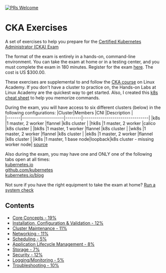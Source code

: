 [![PRs Welcome](https://img.shields.io/badge/PRs-welcome-brightgreen.svg?style=flat-square)](http://makeapullrequest.com)

# CKA Exercises

A set of exercises to help you prepare for the [Certified Kubernetes Administrator (CKA) Exam](https://www.cncf.io/certification/cka/) 

The format of the  exam is entirely in a hands-on, command-line environment. You can take the exam at home or in a testing center, and you must complete the exam in 180 minutes. Register for the exam [here](https://identity.linuxfoundation.org/pid/699). The cost is US $300.00. 

These exercises are supplemental to and follow the [CKA course](https://linuxacademy.com/course/cloud-native-certified-kubernetes-administrator-cka/) on Linux Academy. If you don't have a cluster to practice on, the Hands-on Labs at Linux Academy are the quickest way to get started. Also, I created this [k8s cheat sheet](https://linuxacademy.com/blog/containers/kubernetes-cheat-sheet/) to help you memorize commands.

During the exam, you will have access to six different clusters (below) in the following configurations:
|Cluster|Members              |CNI     |Description                      |   
|-------|---------------------|--------|---------------------------------|
|k8s    |1 master, 2 worker   |flannel |k8s cluster                      |
|hk8s   |1 master, 2 worker   |calico  |k8s cluster                      |
|bk8s   |1 master, 1 worker   |flannel |k8s cluster                      |
|wk8s   |1 master, 2 worker   |flannel |k8s cluster                      |
|ek8s   |1 master, 2 worker   |flannel |k8s cluster                      |
|ik8s   |1 master, 1 base node|loopback|k8s cluster - missing worker node|
[source](https://training.linuxfoundation.org/wp-content/uploads/2020/01/Important-Tips-CKA-CKAD-January-2020.pdf)

Also during the exam, you may have one and ONLY one of the following tabs open at all times:  
[kubernetes.io](https://kubernetes.io/docs/home/)  
[github.com/kubernetes](https://github.com/kubernetes/)  
[kubernetes.io/blog](https://kubernetes.io/blog/)

Not sure if you have the right equipment to take the exam at home? [Run a system check](https://www.examslocal.com/ScheduleExam/Home/CompatibilityCheck)

## Contents

- [Core Concepts - 19%](core_concepts.md)
- [Installation, Configuration & Validation - 12%](install_configure_validate.md)
- [Cluster Maintenance - 11%](cluster_maint.md)
- [Networking - 11%](networking.md)
- [Scheduling - 5%](scheduling.md)
- [Application Lifecycle Management - 8%](app_lifecycle.md)
- [Storage - 7%](storage.md)
- [Security - 12%](security.md)
- [Logging/Monitoring - 5%](logging_monitoring.md)
- [Troubleshooting - 10%](troubleshooting.md)